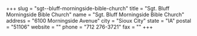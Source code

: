 +++
slug = "sgt--bluff-morningside-bible-church"
title = "Sgt. Bluff Morningside Bible Church"
name = "Sgt. Bluff Morningside Bible Church"
address = "6100 Morningside Avenue"
city = "Sioux City"
state = "IA"
postal = "51106"
website = ""
phone = "712 276-3721"
fax = ""
+++
